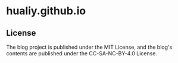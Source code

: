 # hualiy.github.io


## License

The blog project is published under the MIT License, and the blog's contents are published under the CC-SA-NC-BY-4.0 License.